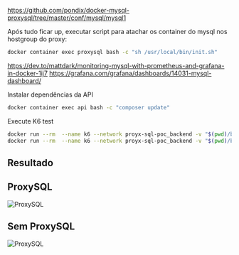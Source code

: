 https://github.com/pondix/docker-mysql-proxysql/tree/master/conf/mysql/mysql1

Após tudo ficar up, executar script para atachar os container do mysql nos hostgroup do proxy:

```bash
docker container exec proxysql bash -c "sh /usr/local/bin/init.sh"
```

https://dev.to/mattdark/monitoring-mysql-with-prometheus-and-grafana-in-docker-1ij7
https://grafana.com/grafana/dashboards/14031-mysql-dashboard/


Instalar dependências da API
```bash
docker container exec api bash -c "composer update"
```

Execute K6 test
```bash
docker run --rm  --name k6 --network proyx-sql-poc_backend -v "$(pwd)/benchmark:/test" grafana/k6 run /test/loadtest.js
docker run --rm  --name k6 --network proyx-sql-poc_backend -v "$(pwd)/benchmark:/test" grafana/k6 run /test/loadtest-with-proxy.js
```

## Resultado

## ProxySQL

![ProxySQL](./benchmark/result/Mysql-with-proxy.png "ProxySQL")

## Sem ProxySQL

![ProxySQL](./benchmark/result/Mysql-without-proxy.png "ProxySQL")